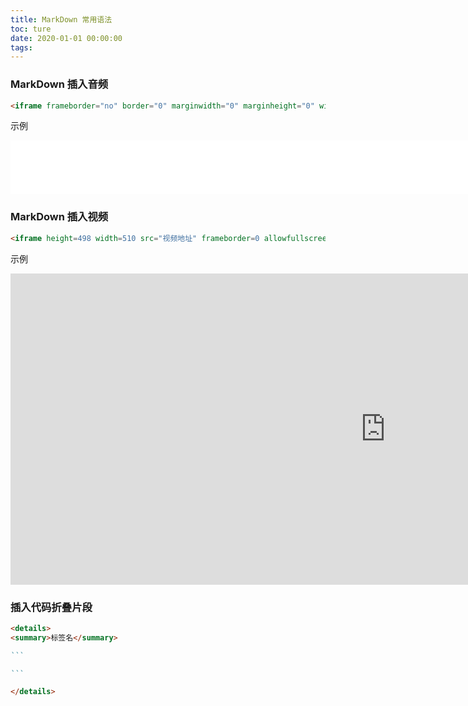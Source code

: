 ```yaml
---
title: MarkDown 常用语法
toc: ture
date: 2020-01-01 00:00:00
tags:
---
```


### MarkDown 插入音频

```markdown
<iframe frameborder="no" border="0" marginwidth="0" marginheight="0" width=330 height=86 src="音频地址"></iframe>
```

示例

<iframe frameborder="no" border="0" marginwidth="0" marginheight="0" width=1200 height=86 src="//music.163.com/outchain/player?type=2&id=1473143206&auto=1&height=66"></iframe>

### MarkDown 插入视频

```markdown
<iframe height=498 width=510 src="视频地址" frameborder=0 allowfullscreen></iframe>
```

示例

<iframe height=498 width=1200 src="https://www.bilibili.com/video/BV1Mg4y1v7Zf?from=search&seid=7230009895184526059" frameborder=0 allowfullscreen></iframe>

### 插入代码折叠片段

~~~markdown
<details>
<summary>标签名</summary>

```

```

</details>
~~~

